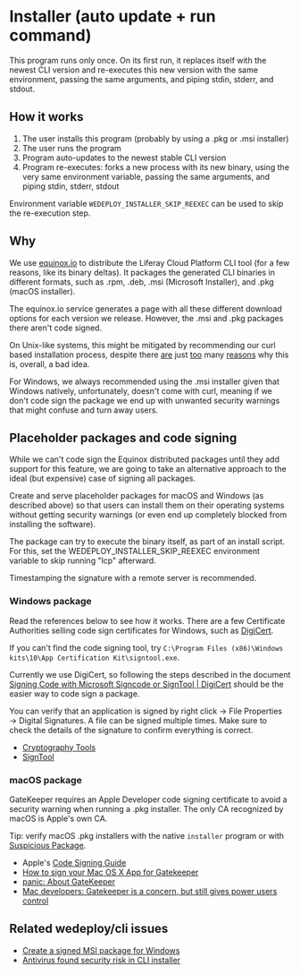 # Installer (auto update + run command)
This program runs only once. On its first run, it replaces itself with the newest CLI version and re-executes this new version with the same environment, passing the same arguments, and piping stdin, stderr, and stdout.

## How it works
1. The user installs this program (probably by using a .pkg or .msi installer)
2. The user runs the program
3. Program auto-updates to the newest stable CLI version
4. Program re-executes: forks a new process with its new binary, using the very same environment variable, passing the same arguments, and piping stdin, stderr, stdout

Environment variable `WEDEPLOY_INSTALLER_SKIP_REEXEC` can be used to skip the re-execution step.

## Why
We use [equinox.io](https://equinox.io) to distribute the Liferay Cloud Platform CLI tool (for a few reasons, like its binary deltas). It packages the generated CLI binaries in different formats, such as .rpm, .deb, .msi (Microsoft Installer), and .pkg (macOS installer).

The equinox.io service generates a page with all these different download options for each version we release. However, the .msi and .pkg packages there aren't code signed.

On Unix-like systems, this might be mitigated by recommending our curl based installation process, despite there [are](https://news.ycombinator.com/item?id=12766049) just [too](https://www.idontplaydarts.com/2016/04/detecting-curl-pipe-bash-server-side/) many [reasons](https://sandstorm.io/news/2015-09-24-is-curl-bash-insecure-pgp-verified-install) why this is, overall, a bad idea.

For Windows, we always recommended using the .msi installer given that Windows natively, unfortunately, doesn't come with curl, meaning if we don't code sign the package we end up with unwanted security warnings that might confuse and turn away users.

## Placeholder packages and code signing
While we can't code sign the Equinox distributed packages until they add support for this feature, we are going to take an alternative approach to the ideal (but expensive) case of signing all packages.

Create and serve placeholder packages for macOS and Windows (as described above) so that users can install them on their operating systems without getting security warnings (or even end up completely blocked from installing the software).

The package can try to execute the binary itself, as part of an install script. For this, set the WEDEPLOY_INSTALLER_SKIP_REEXEC environment variable to skip running "lcp" afterward.

Timestamping the signature with a remote server is recommended.

### Windows package
Read the references below to see how it works. There are a few Certificate Authorities selling code sign certificates for Windows, such as [DigiCert](https://www.digicert.com/).

If you can't find the code signing tool, try
`C:\Program Files (x86)\Windows kits\10\App Certification Kit\signtool.exe`.

Currently we use DigiCert, so following the steps described in the document [Signing Code with Microsoft Signcode or SignTool | DigiCert](https://www.digicert.com/code-signing/signcode-signtool-command-line.htm) should be the easier way to code sign a package.

You can verify that an application is signed by right click → File Properties → Digital Signatures. A file can be signed multiple times. Make sure to check the details of the signature to confirm everything is correct.

* [Cryptography Tools](https://docs.microsoft.com/en-us/windows/desktop/seccrypto/cryptography-tools)
* [SignTool](https://docs.microsoft.com/en-us/windows/desktop/seccrypto/signtool)

### macOS package
GateKeeper requires an Apple Developer code signing certificate to avoid a security warning when running a .pkg installer. The only CA recognized by macOS is Apple's own CA.

Tip: verify macOS .pkg installers with the native `installer` program or with [Suspicious Package](https://www.mothersruin.com/software/SuspiciousPackage/).

* Apple's [Code Signing Guide](https://developer.apple.com/library/archive/documentation/Security/Conceptual/CodeSigningGuide/Introduction/Introduction.html)
* [How to sign your Mac OS X App for Gatekeeper](https://successfulsoftware.net/2012/08/30/how-to-sign-your-mac-os-x-app-for-gatekeeper/)
* [panic: About GateKeeper](https://panic.com/blog/about-gatekeeper/)
* [Mac developers: Gatekeeper is a concern, but still gives power users control](https://arstechnica.com/gadgets/2012/02/developers-gatekeeper-a-concern-but-still-gives-power-users-control/)

## Related wedeploy/cli issues
* [Create a signed MSI package for Windows](https://github.com/wedeploy/cli/issues/325)
* [Antivirus found security risk in CLI installer](https://github.com/wedeploy/cli/issues/324)
